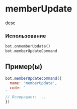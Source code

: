 # memberUpdate
desc
### Использование
```php
bot.onmemberUpdate()
bot.memberUpdateCommand
```
## Пример(ы)

```javascript
bot.memberUpdatecommand({
  name: 'memberUpdate',
  code: `
`
// Возвращает: ...
})
```
